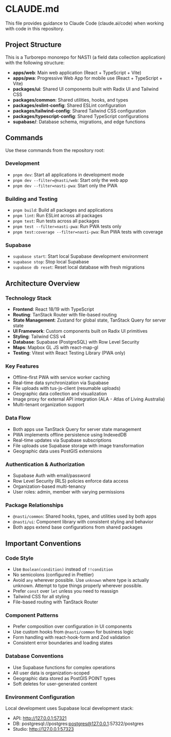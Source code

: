 # CLAUDE.md

This file provides guidance to Claude Code (claude.ai/code) when working with code in this repository.

## Project Structure

This is a Turborepo monorepo for NASTI (a field data collection application) with the following structure:

- **apps/web**: Main web application (React + TypeScript + Vite)
- **apps/pwa**: Progressive Web App for mobile use (React + TypeScript + Vite)
- **packages/ui**: Shared UI components built with Radix UI and Tailwind CSS
- **packages/common**: Shared utilities, hooks, and types
- **packages/eslint-config**: Shared ESLint configuration
- **packages/tailwind-config**: Shared Tailwind CSS configuration
- **packages/typescript-config**: Shared TypeScript configurations
- **supabase/**: Database schema, migrations, and edge functions

## Commands

Use these commands from the repository root:

### Development

- `pnpm dev`: Start all applications in development mode
- `pnpm dev --filter=@nasti/web`: Start only the web app
- `pnpm dev --filter=nasti-pwa`: Start only the PWA

### Building and Testing

- `pnpm build`: Build all packages and applications
- `pnpm lint`: Run ESLint across all packages
- `pnpm test`: Run tests across all packages
- `pnpm test --filter=nasti-pwa`: Run PWA tests only
- `pnpm test:coverage --filter=nasti-pwa`: Run PWA tests with coverage

### Supabase

- `supabase start`: Start local Supabase development environment
- `supabase stop`: Stop local Supabase
- `supabase db reset`: Reset local database with fresh migrations

## Architecture Overview

### Technology Stack

- **Frontend**: React 18/19 with TypeScript
- **Routing**: TanStack Router with file-based routing
- **State Management**: Zustand for global state, TanStack Query for server state
- **UI Framework**: Custom components built on Radix UI primitives
- **Styling**: Tailwind CSS v4
- **Database**: Supabase (PostgreSQL) with Row Level Security
- **Maps**: Mapbox GL JS with react-map-gl
- **Testing**: Vitest with React Testing Library (PWA only)

### Key Features

- Offline-first PWA with service worker caching
- Real-time data synchronization via Supabase
- File uploads with tus-js-client (resumable uploads)
- Geographic data collection and visualization
- Image proxy for external API integration (ALA - Atlas of Living Australia)
- Multi-tenant organization support

### Data Flow

- Both apps use TanStack Query for server state management
- PWA implements offline persistence using IndexedDB
- Real-time updates via Supabase subscriptions
- File uploads use Supabase storage with image transformation
- Geographic data uses PostGIS extensions

### Authentication & Authorization

- Supabase Auth with email/password
- Row Level Security (RLS) policies enforce data access
- Organization-based multi-tenancy
- User roles: admin, member with varying permissions

### Package Relationships

- `@nasti/common`: Shared hooks, types, and utilities used by both apps
- `@nasti/ui`: Component library with consistent styling and behavior
- Both apps extend base configurations from shared packages

## Important Conventions

### Code Style

- Use `Boolean(condition)` instead of `!!condition`
- No semicolons (configured in Prettier)
- Avoid `any` wherever possible. Use `unknown` where type is actually unknown. Attempt to type things properly wherever possible.
- Prefer `const` over `let` unless you need to reassign
- Tailwind CSS for all styling
- File-based routing with TanStack Router

### Component Patterns

- Prefer composition over configuration in UI components
- Use custom hooks from `@nasti/common` for business logic
- Form handling with react-hook-form and Zod validation
- Consistent error boundaries and loading states

### Database Conventions

- Use Supabase functions for complex operations
- All user data is organization-scoped
- Geographic data stored as PostGIS POINT types
- Soft deletes for user-generated content

### Environment Configuration

Local development uses Supabase local development stack:

- API: http://127.0.0.1:57321
- DB: postgresql://postgres:postgres@127.0.0.1:57322/postgres
- Studio: http://127.0.0.1:57323
